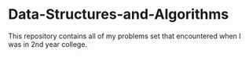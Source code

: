 # Data-Structures-and-Algorithms

This repository contains all of my problems set that encountered when I was in 2nd year college.
